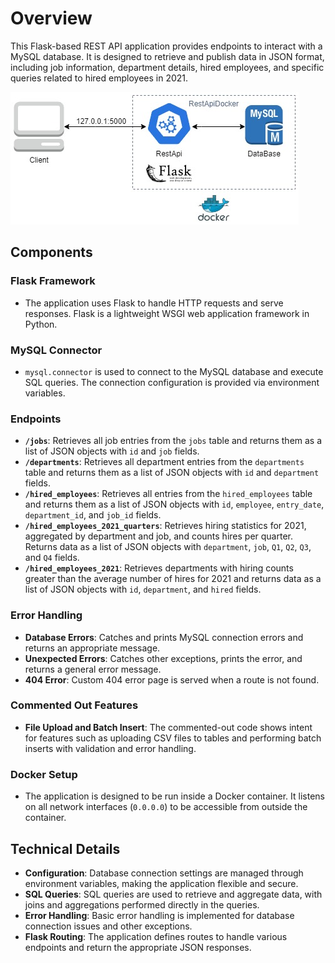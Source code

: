 # Overview

This Flask-based REST API application provides endpoints to interact with a MySQL database. It is designed to retrieve and publish data in JSON format, including job information, department details, hired employees, and specific queries related to hired employees in 2021.

![1724258359386](image/README/1724258359386.png)

## Components

### Flask Framework

- The application uses Flask to handle HTTP requests and serve responses. Flask is a lightweight WSGI web application framework in Python.

### MySQL Connector

- `mysql.connector` is used to connect to the MySQL database and execute SQL queries. The connection configuration is provided via environment variables.

### Endpoints

- **`/jobs`**: Retrieves all job entries from the `jobs` table and returns them as a list of JSON objects with `id` and `job` fields.
- **`/departments`**: Retrieves all department entries from the `departments` table and returns them as a list of JSON objects with `id` and `department` fields.
- **`/hired_employees`**: Retrieves all entries from the `hired_employees` table and returns them as a list of JSON objects with `id`, `employee`, `entry_date`, `department_id`, and `job_id` fields.
- **`/hired_employees_2021_quarters`**: Retrieves hiring statistics for 2021, aggregated by department and job, and counts hires per quarter. Returns data as a list of JSON objects with `department`, `job`, `Q1`, `Q2`, `Q3`, and `Q4` fields.
- **`/hired_employees_2021`**: Retrieves departments with hiring counts greater than the average number of hires for 2021 and returns data as a list of JSON objects with `id`, `department`, and `hired` fields.

### Error Handling

- **Database Errors**: Catches and prints MySQL connection errors and returns an appropriate message.
- **Unexpected Errors**: Catches other exceptions, prints the error, and returns a general error message.
- **404 Error**: Custom 404 error page is served when a route is not found.

### Commented Out Features

- **File Upload and Batch Insert**: The commented-out code shows intent for features such as uploading CSV files to tables and performing batch inserts with validation and error handling.

### Docker Setup

- The application is designed to be run inside a Docker container. It listens on all network interfaces (`0.0.0.0`) to be accessible from outside the container.

## Technical Details

- **Configuration**: Database connection settings are managed through environment variables, making the application flexible and secure.
- **SQL Queries**: SQL queries are used to retrieve and aggregate data, with joins and aggregations performed directly in the queries.
- **Error Handling**: Basic error handling is implemented for database connection issues and other exceptions.
- **Flask Routing**: The application defines routes to handle various endpoints and return the appropriate JSON responses.
